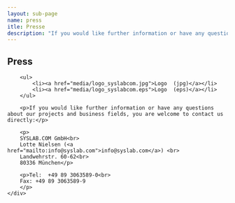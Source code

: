 ```yaml
---
layout: sub-page
name: press
itle: Presse
description: "If you would like further information or have any questions about our projects and business fields, you are welcome to contact us directly."
---
```


<section id="press">
    <div class="container">
        <h1>Press</h1>
        
        <ul>
            <li><a href="media/logo_syslabcom.jpg">Logo  (jpg)</a></li>
            <li><a href="media/logo_syslabcom.eps">Logo  (eps)</a></li>
        </ul>
        
        <p>If you would like further information or have any questions about our projects and business fields, you are welcome to contact us directly:</p>

        <p>
        SYSLAB.COM GmbH<br>
        Lotte Nielsen (<a href="mailto:info@syslab.com">info@syslab.com</a>) <br>
        Landwehrstr. 60-62<br>
        80336 München</p>

        <p>Tel:  +49 89 3063589-0<br>
        Fax: +49 89 3063589-9
        </p>
    </div>
</section>
